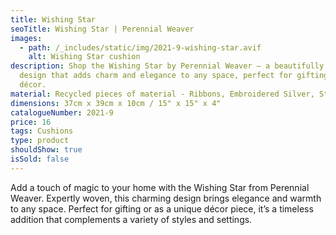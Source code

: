 ```yaml
---
title: Wishing Star
seoTitle: Wishing Star | Perennial Weaver
images:
  - path: /_includes/static/img/2021-9-wishing-star.avif
    alt: Wishing Star cushion
description: Shop the Wishing Star by Perennial Weaver – a beautifully woven
  design that adds charm and elegance to any space, perfect for gifting or home
  décor.
material: Recycled pieces of material - Ribbons, Embroidered Silver, String
dimensions: 37cm x 39cm x 10cm / 15" x 15" x 4"
catalogueNumber: 2021-9
price: 16
tags: Cushions
type: product
shouldShow: true
isSold: false
---
```

Add a touch of magic to your home with the Wishing Star from Perennial Weaver. Expertly woven, this charming design brings elegance and warmth to any space. Perfect for gifting or as a unique décor piece, it’s a timeless addition that complements a variety of styles and settings.
